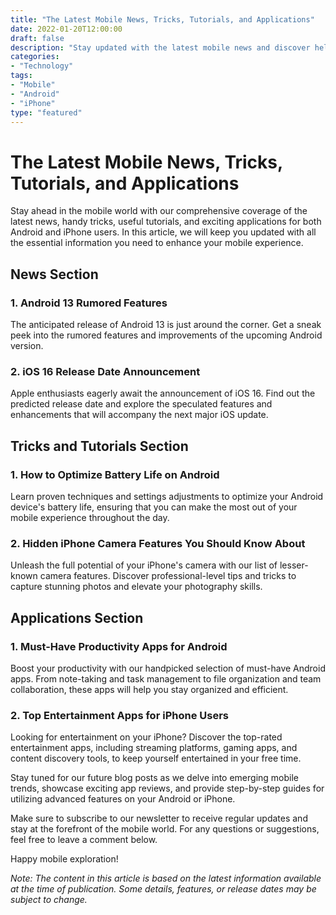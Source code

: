 ```yaml
---
title: "The Latest Mobile News, Tricks, Tutorials, and Applications"
date: 2022-01-20T12:00:00
draft: false
description: "Stay updated with the latest mobile news and discover helpful tricks, tutorials, and applications for your Android or iPhone."
categories:
- "Technology"
tags:
- "Mobile"
- "Android"
- "iPhone"
type: "featured"
---
```


# The Latest Mobile News, Tricks, Tutorials, and Applications

Stay ahead in the mobile world with our comprehensive coverage of the latest news, handy tricks, useful tutorials, and exciting applications for both Android and iPhone users. In this article, we will keep you updated with all the essential information you need to enhance your mobile experience.

## News Section

### 1. Android 13 Rumored Features

The anticipated release of Android 13 is just around the corner. Get a sneak peek into the rumored features and improvements of the upcoming Android version.

### 2. iOS 16 Release Date Announcement

Apple enthusiasts eagerly await the announcement of iOS 16. Find out the predicted release date and explore the speculated features and enhancements that will accompany the next major iOS update.

## Tricks and Tutorials Section

### 1. How to Optimize Battery Life on Android

Learn proven techniques and settings adjustments to optimize your Android device's battery life, ensuring that you can make the most out of your mobile experience throughout the day.

### 2. Hidden iPhone Camera Features You Should Know About

Unleash the full potential of your iPhone's camera with our list of lesser-known camera features. Discover professional-level tips and tricks to capture stunning photos and elevate your photography skills.

## Applications Section

### 1. Must-Have Productivity Apps for Android

Boost your productivity with our handpicked selection of must-have Android apps. From note-taking and task management to file organization and team collaboration, these apps will help you stay organized and efficient.

### 2. Top Entertainment Apps for iPhone Users

Looking for entertainment on your iPhone? Discover the top-rated entertainment apps, including streaming platforms, gaming apps, and content discovery tools, to keep yourself entertained in your free time.

Stay tuned for our future blog posts as we delve into emerging mobile trends, showcase exciting app reviews, and provide step-by-step guides for utilizing advanced features on your Android or iPhone.

Make sure to subscribe to our newsletter to receive regular updates and stay at the forefront of the mobile world. For any questions or suggestions, feel free to leave a comment below.

Happy mobile exploration!

*Note: The content in this article is based on the latest information available at the time of publication. Some details, features, or release dates may be subject to change.*
